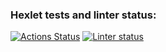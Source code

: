 ### Hexlet tests and linter status:

[![Actions Status](https://github.com/svntmr/python-project-lvl2/workflows/hexlet-check/badge.svg)](https://github.com/svntmr/python-project-lvl2/actions)
[![Linter status](https://github.com/svntmr/python-project-lvl2/actions/workflows/make-lint.yml/badge.svg)](https://github.com/svntmr/python-project-lvl2/actions)
